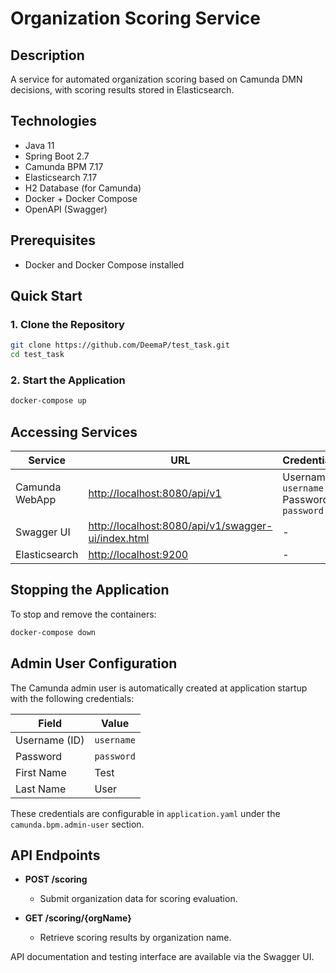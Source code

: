 # Organization Scoring Service

## Description

A service for automated organization scoring based on Camunda DMN decisions, with scoring results stored in Elasticsearch.

## Technologies

- Java 11
- Spring Boot 2.7
- Camunda BPM 7.17
- Elasticsearch 7.17
- H2 Database (for Camunda)
- Docker + Docker Compose
- OpenAPI (Swagger)

## Prerequisites

- Docker and Docker Compose installed

## Quick Start

### 1. Clone the Repository

```bash
git clone https://github.com/DeemaP/test_task.git
cd test_task
```

### 2. Start the Application

```bash
docker-compose up
```

## Accessing Services

| Service            | URL                                                   | Credentials              |
|--------------------|-------------------------------------------------------|--------------------------|
| Camunda WebApp     | [http://localhost:8080/api/v1](http://localhost:8080/api/v1) | Username: `username`<br>Password: `password` |
| Swagger UI         | [http://localhost:8080/api/v1/swagger-ui/index.html](http://localhost:8080/api/v1/swagger-ui/index.html) | -                        |
| Elasticsearch      | [http://localhost:9200](http://localhost:9200)        | -                        |

## Stopping the Application

To stop and remove the containers:

```bash
docker-compose down
```

## Admin User Configuration

The Camunda admin user is automatically created at application startup with the following credentials:

| Field        | Value      |
|--------------|------------|
| Username (ID)| `username` |
| Password     | `password` |
| First Name   | Test       |
| Last Name    | User       |

These credentials are configurable in `application.yaml` under the `camunda.bpm.admin-user` section.

## API Endpoints

- **POST /scoring**
    - Submit organization data for scoring evaluation.

- **GET /scoring/{orgName}**
    - Retrieve scoring results by organization name.

API documentation and testing interface are available via the Swagger UI.

